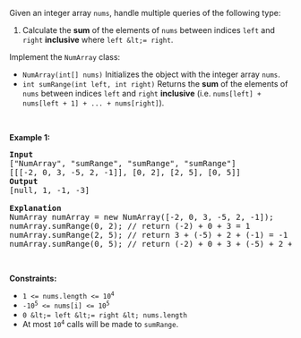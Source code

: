 Given an integer array `` nums ``, handle multiple queries of the following type:

1.   Calculate the __sum__ of the elements of `` nums `` between indices `` left `` and `` right `` __inclusive__ where `` left &lt;= right ``.

Implement the `` NumArray `` class:

*   `` NumArray(int[] nums) `` Initializes the object with the integer array `` nums ``.
*   `` int sumRange(int left, int right) `` Returns the __sum__ of the elements of `` nums `` between indices `` left `` and `` right `` __inclusive__ (i.e. `` nums[left] + nums[left + 1] + ... + nums[right] ``).

&nbsp;

__Example 1:__

<pre>
<strong>Input</strong>
["NumArray", "sumRange", "sumRange", "sumRange"]
[[[-2, 0, 3, -5, 2, -1]], [0, 2], [2, 5], [0, 5]]
<strong>Output</strong>
[null, 1, -1, -3]

<strong>Explanation</strong>
NumArray numArray = new NumArray([-2, 0, 3, -5, 2, -1]);
numArray.sumRange(0, 2); // return (-2) + 0 + 3 = 1
numArray.sumRange(2, 5); // return 3 + (-5) + 2 + (-1) = -1
numArray.sumRange(0, 5); // return (-2) + 0 + 3 + (-5) + 2 + (-1) = -3
</pre>

&nbsp;

__Constraints:__

*   <code>1 &lt;= nums.length &lt;= 10<sup>4</sup></code>
*   <code>-10<sup>5</sup> &lt;= nums[i] &lt;= 10<sup>5</sup></code>
*   `` 0 &lt;= left &lt;= right &lt; nums.length ``
*   At most <code>10<sup>4</sup></code> calls will be made to `` sumRange ``.